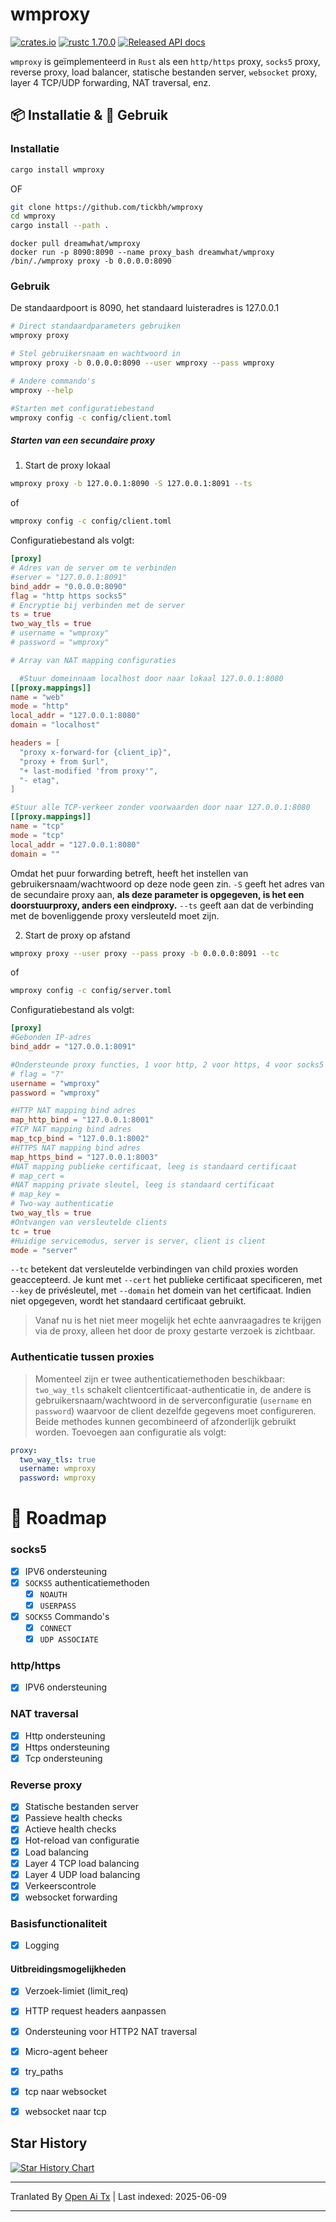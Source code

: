 # wmproxy
[![crates.io](https://img.shields.io/crates/v/wmproxy.svg)](https://crates.io/crates/wmproxy)
[![rustc 1.70.0](https://img.shields.io/badge/rust-1.70%2B-orange.svg)](https://img.shields.io/badge/rust-1.70%2B-orange.svg)
[![Released API docs](https://docs.rs/wmproxy/badge.svg)](https://docs.rs/wmproxy)

`wmproxy` is geïmplementeerd in `Rust` als een `http/https` proxy, `socks5` proxy, reverse proxy, load balancer, statische bestanden server, `websocket` proxy, layer 4 TCP/UDP forwarding, NAT traversal, enz.

## 📦 Installatie & 🏃 Gebruik

### Installatie

```bash
cargo install wmproxy
```

OF

```bash
git clone https://github.com/tickbh/wmproxy
cd wmproxy
cargo install --path .
```

```docker
docker pull dreamwhat/wmproxy
docker run -p 8090:8090 --name proxy_bash dreamwhat/wmproxy /bin/./wmproxy proxy -b 0.0.0.0:8090
```

### Gebruik
De standaardpoort is 8090, het standaard luisteradres is 127.0.0.1
```bash
# Direct standaardparameters gebruiken
wmproxy proxy

# Stel gebruikersnaam en wachtwoord in
wmproxy proxy -b 0.0.0.0:8090 --user wmproxy --pass wmproxy

# Andere commando's
wmproxy --help

#Starten met configuratiebestand
wmproxy config -c config/client.toml
```

##### Starten van een secundaire proxy
1. Start de proxy lokaal
```bash
wmproxy proxy -b 127.0.0.1:8090 -S 127.0.0.1:8091 --ts
```
of
```bash
wmproxy config -c config/client.toml
```
Configuratiebestand als volgt:
```toml
[proxy]
# Adres van de server om te verbinden
#server = "127.0.0.1:8091"
bind_addr = "0.0.0.0:8090"
flag = "http https socks5"
# Encryptie bij verbinden met de server
ts = true
two_way_tls = true
# username = "wmproxy"
# password = "wmproxy"

# Array van NAT mapping configuraties

  #Stuur domeinnaam localhost door naar lokaal 127.0.0.1:8080
[[proxy.mappings]]
name = "web"
mode = "http"
local_addr = "127.0.0.1:8080"
domain = "localhost"

headers = [
  "proxy x-forward-for {client_ip}",
  "proxy + from $url",
  "+ last-modified 'from proxy'",
  "- etag",
]

#Stuur alle TCP-verkeer zonder voorwaarden door naar 127.0.0.1:8080
[[proxy.mappings]]
name = "tcp"
mode = "tcp"
local_addr = "127.0.0.1:8080"
domain = ""
```

Omdat het puur forwarding betreft, heeft het instellen van gebruikersnaam/wachtwoord op deze node geen zin. `-S` geeft het adres van de secundaire proxy aan, **als deze parameter is opgegeven, is het een doorstuurproxy, anders een eindproxy.** ```--ts``` geeft aan dat de verbinding met de bovenliggende proxy versleuteld moet zijn.

2. Start de proxy op afstand
```bash
wmproxy proxy --user proxy --pass proxy -b 0.0.0.0:8091 --tc
```
of
```bash
wmproxy config -c config/server.toml
```
Configuratiebestand als volgt:
```toml
[proxy]
#Gebonden IP-adres
bind_addr = "127.0.0.1:8091"

#Ondersteunde proxy functies, 1 voor http, 2 voor https, 4 voor socks5
# flag = "7"
username = "wmproxy"
password = "wmproxy"

#HTTP NAT mapping bind adres
map_http_bind = "127.0.0.1:8001"
#TCP NAT mapping bind adres
map_tcp_bind = "127.0.0.1:8002"
#HTTPS NAT mapping bind adres
map_https_bind = "127.0.0.1:8003"
#NAT mapping publieke certificaat, leeg is standaard certificaat
# map_cert = 
#NAT mapping private sleutel, leeg is standaard certificaat
# map_key =
# Two-way authenticatie
two_way_tls = true
#Ontvangen van versleutelde clients
tc = true
#Huidige servicemodus, server is server, client is client
mode = "server"
```

```--tc``` betekent dat versleutelde verbindingen van child proxies worden geaccepteerd. Je kunt met ```--cert``` het publieke certificaat specificeren, met ```--key``` de privésleutel, met ```--domain``` het domein van het certificaat. Indien niet opgegeven, wordt het standaard certificaat gebruikt.
> Vanaf nu is het niet meer mogelijk het echte aanvraagadres te krijgen via de proxy, alleen het door de proxy gestarte verzoek is zichtbaar.

### Authenticatie tussen proxies
> Momenteel zijn er twee authenticatiemethoden beschikbaar: ```two_way_tls``` schakelt clientcertificaat-authenticatie in, de andere is gebruikersnaam/wachtwoord in de serverconfiguratie (```username``` en ```password```) waarvoor de client dezelfde gegevens moet configureren. Beide methodes kunnen gecombineerd of afzonderlijk gebruikt worden.
> Toevoegen aan configuratie als volgt:

```yaml
proxy:
  two_way_tls: true
  username: wmproxy
  password: wmproxy
```

# 🚥 Roadmap
### socks5

- [x] IPV6 ondersteuning
- [x] `SOCKS5` authenticatiemethoden
  - [x] `NOAUTH`
  - [x] `USERPASS`
- [x] `SOCKS5` Commando's
  - [x] `CONNECT`
  - [x] `UDP ASSOCIATE`

### http/https

- [x] IPV6 ondersteuning

### NAT traversal

- [x] Http ondersteuning
- [x] Https ondersteuning
- [x] Tcp ondersteuning

### Reverse proxy

- [x] Statische bestanden server
- [x] Passieve health checks
- [x] Actieve health checks
- [x] Hot-reload van configuratie
- [x] Load balancing
- [x] Layer 4 TCP load balancing
- [x] Layer 4 UDP load balancing
- [x] Verkeerscontrole
- [x] websocket forwarding

### Basisfunctionaliteit
- [x] Logging

#### Uitbreidingsmogelijkheden

- [x] Verzoek-limiet (limit_req)
- [x] HTTP request headers aanpassen
- [x] Ondersteuning voor HTTP2 NAT traversal
- [x] Micro-agent beheer
- [x] try_paths
- [x] tcp naar websocket
- [x] websocket naar tcp


## Star History

[![Star History Chart](https://api.star-history.com/svg?repos=tickbh/wmproxy&type=Date)](https://star-history.com/#tickbh/wmproxy&Date)

---

Tranlated By [Open Ai Tx](https://github.com/OpenAiTx/OpenAiTx) | Last indexed: 2025-06-09

---